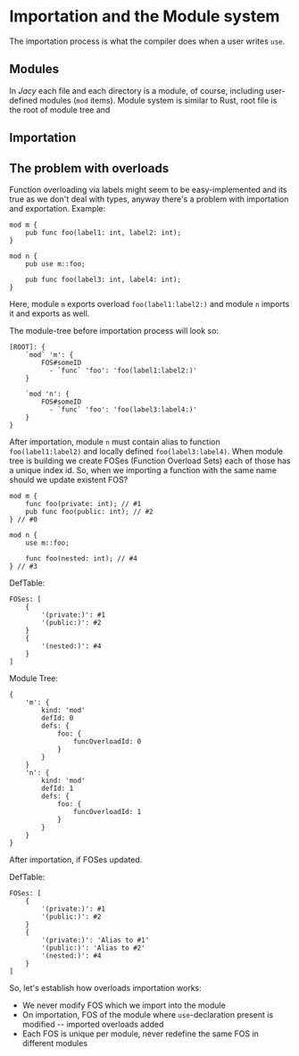 # Importation and the Module system

The importation process is what the compiler does when a user writes `use`.

## Modules

In _Jacy_ each file and each directory is a module, of course, including user-defined modules (`mod` items).
Module system is similar to Rust, root file is the root of module tree and

## Importation

## The problem with overloads

Function overloading via labels might seem to be easy-implemented and its true as we don't deal with types, anyway there's a problem with importation and exportation.
Example:

```jc
mod m {
    pub func foo(label1: int, label2: int);
}

mod n {
    pub use m::foo;

    pub func foo(label3: int, label4: int);
}
```

Here, module `m` exports overload `foo(label1:label2:)` and module `n` imports it and exports as well.

The module-tree before importation process will look so:

```jc
[ROOT]: {
    `mod` 'm': {
        FOS#someID
          - `func` 'foo': 'foo(label1:label2:)'
    }

    `mod 'n': {
        FOS#someID
          - `func` 'foo': 'foo(label3:label4:)'
    }
}
```

After importation, module `n` must contain alias to function `foo(label1:label2)` and locally defined `foo(label3:label4)`.
When module tree is building we create FOSes (Function Overload Sets) each of those has a unique index id.
So, when we importing a function with the same name should we update existent FOS?

```jc
mod m {
    func foo(private: int); // #1
    pub func foo(public: int); // #2
} // #0

mod n {
    use m::foo;

    func foo(nested: int); // #4
} // #3
```

DefTable:

```jon
FOSes: [
    {
        '(private:)': #1
        '(public:)': #2
    }
    {
        '(nested:)': #4
    }
]
```

Module Tree:

```jon
{
    'm': {
        kind: 'mod'
        defId: 0
        defs: {
            foo: {
                funcOverloadId: 0
            }
        }
    }
    'n': {
        kind: 'mod'
        defId: 1
        defs: {
            foo: {
                funcOverloadId: 1
            }
        }
    }
}
```

After importation, if FOSes updated.

DefTable:

```jon
FOSes: [
    {
        '(private:)': #1
        '(public:)': #2
    }
    {
        '(private:)': 'Alias to #1'
        '(public:)': 'Alias to #2'
        '(nested:)': #4
    }
]
```

So, let's establish how overloads importation works:

- We never modify FOS which we import into the module
- On importation, FOS of the module where `use`-declaration present is modified -- imported overloads added
- Each FOS is unique per module, never redefine the same FOS in different modules
